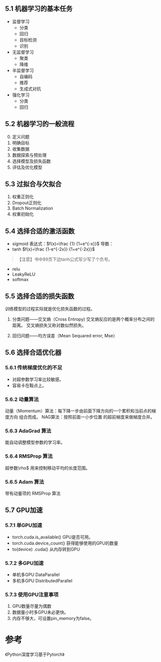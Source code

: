 

## 5.1 机器学习的基本任务

- 监督学习
    - 分类
    - 回归
    - 目标检测
    - 识别
- 无监督学习
    - 聚类
    - 降维
- 半监督学习
    - 自编码
    - 推荐
    - 生成式对抗
- 强化学习
    - 分类
    - 回归

## 5.2 机器学习的一般流程

0. 定义问题
1. 明确目标
2. 收集数据
3. 数据探索与预处理
4. 选择模型及损失函数
5. 评估及优化模型

## 5.3 过拟合与欠拟合

1. 权重正则化
2. Dropout正则化
3. Batch Normalization
4. 权重初始化

## 5.4 选择合适的**激活函数**

- sigmoid
表达式：$f(x)=\frac {1} {1+e^{-x}}$
导数：
- tanh
$f(x)=\frac {1-e^{-2x}} {1+e^{-2x}}$
>【注意】书中89页下边tanh公式写少写了个负号。
- relu
- LeakyReLU
- softmax

## 5.5 选择合适的**损失函数**
训练模型的过程实际就是优化损失函数的过程。

1. 分类问题——交叉熵（Cross Entropy)
交叉熵反应的是两个概率分布之间的距离。
交叉熵损失又称对数似然损失。


2. 回归问题——均方误差（Mean Sequared error, Mse）

## 5.6 选择合适优化器

### 5.6.1 传统梯度优化的不足
* 对超参数学习率比较敏感。
* 容易卡在鞍点上。

### 5.6.2 动量算法
动量（Momentum）算法：每下降一步由前面下降方向的一个累积和当前点的梯度方向 组合而成。
NAG算法：按照前面一小步位置 的超前梯度来做梯度合并。

### 5.6.3 AdaGrad 算法
能自动调整模型参数的学习率。

### 5.6.4 RMSProp 算法
超参数\rho$ 用来控制移动平均的长度范围。

### 5.6.5 Adam 算法
带有动量项的 RMSProp 算法


## 5.7 GPU加速
### 5.7.1 单GPU加速
* torch.cuda.is_available()             GPU是否可用。
* torch.cuda.device_count()             获得能够使用的GPU的数量
* to(device) .cuda()                    从内存转到GPU


### 5.7.2 多GPU加速
- 单机多GPU   DataParallel
- 多机多GPU   DistributedParallel

### 5.7.3 使用GPU注意事项
1. GPU数量尽量为偶数
2. 数据量小时多GPU未必更快。
3. 内存不够大，可设置pin_memory为false。



# 参考
《Python深度学习基于Pytorch》

